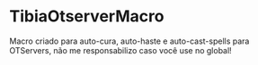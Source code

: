 # TibiaOtserverMacro
Macro criado para auto-cura, auto-haste e auto-cast-spells para OTServers, não me responsabilizo caso você use no global!
